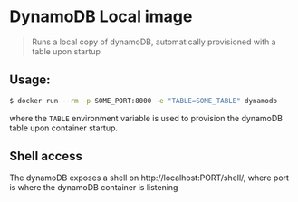 DynamoDB Local image
=====================

> Runs a local copy of dynamoDB, automatically provisioned with a table upon startup 

## Usage:

```sh
$ docker run --rm -p SOME_PORT:8000 -e "TABLE=SOME_TABLE" dynamodb
```

where the `TABLE` environment variable is used to provision the dynamoDB table upon container startup.

## Shell access

The dynamoDB exposes a shell on http://localhost:PORT/shell/, where port is where the dynamoDB container is listening